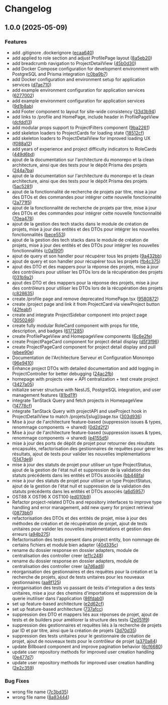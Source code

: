 # Changelog

## 1.0.0 (2025-05-09)


### Features

* add .gitignore .dockerignore ([ecaa640](https://github.com/opensource-together/opensource-together/commit/ecaa640474825911062ee1f8a96a921cdac03fb6))
* add applied to role section and adjust ProfilePage layout ([8a5eb20](https://github.com/opensource-together/opensource-together/commit/8a5eb201a25d92214af36bff774e271e708830f5))
* add breadcrumb navigation to ProjectDetailView ([45b0d30](https://github.com/opensource-together/opensource-together/commit/45b0d3075a9ff55db882bc490fc5d37d4199c6db))
* add Docker Compose configuration for development environment with PostgreSQL and Prisma integration ([c0ba9b7](https://github.com/opensource-together/opensource-together/commit/c0ba9b74aed21a67c73189d803bba16e44129d3e))
* add Docker configuration and environment setup for application services ([d7ae710](https://github.com/opensource-together/opensource-together/commit/d7ae7108699473d2a08a6feb4fbdcec9cbe177eb))
* add example environment configuration for application services ([6277002](https://github.com/opensource-together/opensource-together/commit/6277002359a92d6219d232576626a8080342a212))
* add example environment configuration for application services ([9d1b8ab](https://github.com/opensource-together/opensource-together/commit/9d1b8aba12c903bfa6ea4ab7ef1cf29e668a19ef))
* add Footer component to layout for site-wide consistency ([33d3b94](https://github.com/opensource-together/opensource-together/commit/33d3b94fae68bbc916a85b950a0a18f7d6161894))
* add links to /profile and HomePage, include header in ProfilePageView ([dcfdd13](https://github.com/opensource-together/opensource-together/commit/dcfdd138353c821d4f937ee971842462d88e651f))
* add modular props support to ProjectFilters component ([9ba2261](https://github.com/opensource-together/opensource-together/commit/9ba22612c00cd2718e3781119d05e7f2c5ad5c9b))
* add skeleton loaders to ProjectCards for loading state ([18512cf](https://github.com/opensource-together/opensource-together/commit/18512cf5188d4f12cc04293aec86b816e8630387))
* add skeleton loaders to ProjectDetailView for improved loading UX ([f088a12](https://github.com/opensource-together/opensource-together/commit/f088a12bd37a5095b3bdecfd67b7157bb8f78be3))
* add years of experience and project difficulty indicators to RoleCards ([449d6bd](https://github.com/opensource-together/opensource-together/commit/449d6bdfb5984a0a67cd900edc5d0395ca1aac05))
* ajout de la documentation sur l'architecture du monorepo et la clean architecture, ainsi que des tests pour le dépôt Prisma des projets ([244a7ba](https://github.com/opensource-together/opensource-together/commit/244a7ba33e42757a8666b373415e62345b3fc4f8))
* ajout de la documentation sur l'architecture du monorepo et la clean architecture, ainsi que des tests pour le dépôt Prisma des projets ([5ac5281](https://github.com/opensource-together/opensource-together/commit/5ac52815d62faa9a0c00b56ac8a899a9065781aa))
* ajout de la fonctionnalité de recherche de projets par titre, mise à jour des DTOs et des commandes pour intégrer cette nouvelle fonctionnalité ([2a771f5](https://github.com/opensource-together/opensource-together/commit/2a771f51da866e992f7cdcaaba452c9774205a35))
* ajout de la fonctionnalité de recherche de projets par titre, mise à jour des DTOs et des commandes pour intégrer cette nouvelle fonctionnalité ([70ea478](https://github.com/opensource-together/opensource-together/commit/70ea478f156ca906e7718b8004a13df7530bc6f9))
* ajout de la gestion des tech stacks dans le module de création de projets, mise à jour des entités et des DTOs pour intégrer les nouvelles fonctionnalités ([bece553](https://github.com/opensource-together/opensource-together/commit/bece553713a0bb504ae59ab38eeb2c4d05d1d156))
* ajout de la gestion des tech stacks dans le module de création de projets, mise à jour des entités et des DTOs pour intégrer les nouvelles fonctionnalités ([c0a190f](https://github.com/opensource-together/opensource-together/commit/c0a190f82f72509542103067f913ca7d2de237f8))
* ajout de query et son handler pour récupérer tous les projets ([9a432bb](https://github.com/opensource-together/opensource-together/commit/9a432bbf76bb1b55371f454b2832a78c1902d9bd))
* ajout de query et son handler pour récupérer tous les projets ([fb4c375](https://github.com/opensource-together/opensource-together/commit/fb4c3751b2d06f515e36d0773a56a382cffcf4ab))
* ajout des DTO et des mappers pour la réponse des projets, mise à jour des contrôleurs pour utiliser les DTOs lors de la récupération des projets ([031b9a2](https://github.com/opensource-together/opensource-together/commit/031b9a2b14e69f6418753bb9eab5f22a799c4825))
* ajout des DTO et des mappers pour la réponse des projets, mise à jour des contrôleurs pour utiliser les DTOs lors de la récupération des projets ([c828635](https://github.com/opensource-together/opensource-together/commit/c828635c8f80793b4e654675c73095a863f0756d))
* create /profile page and remove deprecated HomePage.tsx ([9580872](https://github.com/opensource-together/opensource-together/commit/95808726414e2acef40fa27939054b668029df8e))
* create /project page and link it from ProjectCard via viewProject button ([42feabf](https://github.com/opensource-together/opensource-together/commit/42feabf4127429248d2101b51f5e358eeaef3472))
* create and integrate ProjectSidebar component into project page ([3050246](https://github.com/opensource-together/opensource-together/commit/3050246f87b70700e8b72bb4f5965c451bc7715b))
* create fully modular RoleCard component with props for title, description, and badges ([6171285](https://github.com/opensource-together/opensource-together/commit/61712859f88763aff45beea912e343c2c78184e9))
* create ProfilePageView and HomepageView components ([6c6e2fe](https://github.com/opensource-together/opensource-together/commit/6c6e2fec5bbf8025314182e66780cf10aad6e610))
* create ProjectPageCard component for project detail display ([d5f3f96](https://github.com/opensource-together/opensource-together/commit/d5f3f9642d0fe2332d3c54e5c967a5cac147f601))
* create ProjectPageCard component for project detail display and pull ([ebee90e](https://github.com/opensource-together/opensource-together/commit/ebee90e6526d33dbd7dbfe329eff771f4f42b316))
* Documentation de l'Architecture Serveur et Configuration Monorepo ([96e9410](https://github.com/opensource-together/opensource-together/commit/96e9410cdec4224fd1c9f79ecf3362a20e838d3c))
* Enhance project DTOs with detailed documentation and add logging in ProjectController for better debugging ([24ac2fb](https://github.com/opensource-together/opensource-together/commit/24ac2fb3d51279d8ec0bc96f66823d216a8ccf3d))
* homepage with projects view + API centralization + test create project ([3427a05](https://github.com/opensource-together/opensource-together/commit/3427a0551c1b0c9f10893c85df2c595f5087628a))
* initialize server structure with NestJS, PostgreSQL integration, and user management features ([81bd11f](https://github.com/opensource-together/opensource-together/commit/81bd11feedf83640de52b065a7d63521c37eb49c))
* integrate TanStack Query and fetch projects in HomepageView ([14778cf](https://github.com/opensource-together/opensource-together/commit/14778cf6c0bc263aab6d3d7fbd09cbe2aa2d24d8))
* integrate TanStack Query with projectAPI and useProject hook in ProjectDetailView to match /projets/[slug]/page.tsx ([303d936](https://github.com/opensource-together/opensource-together/commit/303d936a4e888ef1ba010929dc3eec37f4c6c828))
* Mise à jour de l'architecture feature-based (suppression issues & types, renommage components → shared) ([0d2d2f2](https://github.com/opensource-together/opensource-together/commit/0d2d2f2b435e2faeaf7f1d0ad278a3eabe0f83d0))
* Mise à jour de l'architecture feature-based (suppression issues & types, renommage components → shared) ([e4155d5](https://github.com/opensource-together/opensource-together/commit/e4155d50cd5a3bde6d27383481e54c0eb5c0234a))
* mise à jour des ports de dépôt de projet pour retourner des résultats encapsulés, refactorisation des gestionnaires de requêtes pour gérer les résultats, ajout de tests pour valider les nouvelles implémentations ([5147de9](https://github.com/opensource-together/opensource-together/commit/5147de9dd63c99b70a0ca127cd209c1a274adb25))
* mise à jour des statuts de projet pour utiliser un type ProjectStatus, ajout de la gestion de l'état null et suppression de la validation des statuts précédents dans les entités et DTOs associés ([bb448fa](https://github.com/opensource-together/opensource-together/commit/bb448fa70f4eed89bd4db5c7c815030ebfb3ea90))
* mise à jour des statuts de projet pour utiliser un type ProjectStatus, ajout de la gestion de l'état null et suppression de la validation des statuts précédents dans les entités et DTOs associés ([a6d5957](https://github.com/opensource-together/opensource-together/commit/a6d595732867b1741ea74265d0eac742165ff23d))
* OST88 X OST96 X OST100 ([ed010b9](https://github.com/opensource-together/opensource-together/commit/ed010b9c71b12d80338755bf750b6cafea412e05))
* Refactor project-related DTOs and repository interfaces to improve type handling and error management, add new query for project retrieval ([0873bb1](https://github.com/opensource-together/opensource-together/commit/0873bb1baf6f5f8e384f7620690212724b65a32a))
* refactorisation des DTOs et des entités de projet, mise à jour des méthodes de création et de récupération de projet, ajout de tests unitaires pour valider les nouvelles implémentations et gestion des erreurs ([a94b275](https://github.com/opensource-together/opensource-together/commit/a94b27523c77b116c4c3a79230f0886979b1a7ab))
* Refactorisation des tests present dans project entity, bon nommage de certains fichiers et module bien adapter ([40d335c](https://github.com/opensource-together/opensource-together/commit/40d335c3f9352c92b4f2183ce8f2f227de8b20a9))
* rename du dossier response en dossier adapters, module de centralisation des controller creer ([e11c248](https://github.com/opensource-together/opensource-together/commit/e11c24847743d777280819d271c2f2a33d6a218c))
* rename du dossier response en dossier adapters, module de centralisation des controller creer ([a7d6ad8](https://github.com/opensource-together/opensource-together/commit/a7d6ad87b77c4904e81fe252c60794f2d16631fa))
* réorganisation des gestionnaires et des requêtes pour la création et la recherche de projets, ajout de tests unitaires pour les nouveaux gestionnaires ([aa8f125](https://github.com/opensource-together/opensource-together/commit/aa8f12545b9e1596ce6f385d4c0a4d68c85b7b6a))
* réorganisation des tests vo passant de tests d'integration a des tests unitaires, mise a jour des chemins d'importations et suppression de la querie inutiliser dans l'application ([86fdab0](https://github.com/opensource-together/opensource-together/commit/86fdab0f9ee29c031779909ca3c393b950e01a75))
* set up feature-based architecture ([e2d62cf](https://github.com/opensource-together/opensource-together/commit/e2d62cfa47cfdb714d191fa6d6d461525ac8554b))
* set up feature-based architecture ([737afcc](https://github.com/opensource-together/opensource-together/commit/737afcca5cb11f0b5ffb18ad08db5fcdb7d92e22))
* suppression des DTO et mappers liés aux réponses de projet, ajout de tests et de builders pour améliorer la structure des tests ([2e051f9](https://github.com/opensource-together/opensource-together/commit/2e051f986b619f8df0e56a308d58811226104eac))
* suppression des gestionnaires et requêtes liés à la recherche de projets par ID et par titre, ainsi que la création de projets ([3d70d35](https://github.com/opensource-together/opensource-together/commit/3d70d35e8f046f0fcc15a6d42d346bb0eabd45cc))
* suppression des tests unitaires pour le gestionnaire de création de projet, ajout de nouveaux tests pour le contrôleur de projet ([a370a84](https://github.com/opensource-together/opensource-together/commit/a370a84d9d05a99812f0d44623e79f0e95f47947))
* update Billboard component and improve pagination behavior ([6cf6680](https://github.com/opensource-together/opensource-together/commit/6cf668048c5e8e3dcb0a35d9ba0b5c66d8a63e9c))
* update user repository methods for improved user creation handling ([0e477d7](https://github.com/opensource-together/opensource-together/commit/0e477d7b29baaaf30c393de7e8ba327bdd984c94))
* update user repository methods for improved user creation handling ([2e2c359](https://github.com/opensource-together/opensource-together/commit/2e2c359b2cd0e14073bee4eddef054a5815e4cea))


### Bug Fixes

* wrong file name ([7c3bd35](https://github.com/opensource-together/opensource-together/commit/7c3bd35bba89bb6fe556ca631bf0c8cce5f4f518))
* wrong file name ([8a83444](https://github.com/opensource-together/opensource-together/commit/8a83444a1ae23b0a9a3a33d73df5c39e734acc5c))
